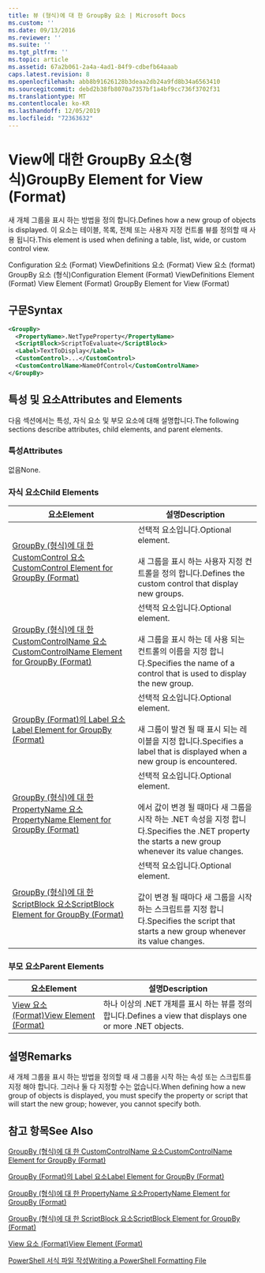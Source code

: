 ```yaml
---
title: 뷰 (형식)에 대 한 GroupBy 요소 | Microsoft Docs
ms.custom: ''
ms.date: 09/13/2016
ms.reviewer: ''
ms.suite: ''
ms.tgt_pltfrm: ''
ms.topic: article
ms.assetid: 67a2b061-2a4a-4ad1-84f9-cdbefb64aaab
caps.latest.revision: 8
ms.openlocfilehash: abb8b91626128b3deaa2db24a9fd8b34a6563410
ms.sourcegitcommit: debd2b38fb8070a7357bf1a4bf9cc736f3702f31
ms.translationtype: MT
ms.contentlocale: ko-KR
ms.lasthandoff: 12/05/2019
ms.locfileid: "72363632"
---
```

# <a name="groupby-element-for-view-format"></a><span data-ttu-id="e7038-102">View에 대한 GroupBy 요소(형식)</span><span class="sxs-lookup"><span data-stu-id="e7038-102">GroupBy Element for View (Format)</span></span>

<span data-ttu-id="e7038-103">새 개체 그룹을 표시 하는 방법을 정의 합니다.</span><span class="sxs-lookup"><span data-stu-id="e7038-103">Defines how a new group of objects is displayed.</span></span> <span data-ttu-id="e7038-104">이 요소는 테이블, 목록, 전체 또는 사용자 지정 컨트롤 뷰를 정의할 때 사용 됩니다.</span><span class="sxs-lookup"><span data-stu-id="e7038-104">This element is used when defining a table, list, wide, or custom control view.</span></span>

<span data-ttu-id="e7038-105">Configuration 요소 (Format) ViewDefinitions 요소 (Format) View 요소 (format) GroupBy 요소 (형식)</span><span class="sxs-lookup"><span data-stu-id="e7038-105">Configuration Element (Format) ViewDefinitions Element (Format) View Element (Format) GroupBy Element for View (Format)</span></span>

## <a name="syntax"></a><span data-ttu-id="e7038-106">구문</span><span class="sxs-lookup"><span data-stu-id="e7038-106">Syntax</span></span>

```xml
<GroupBy>
  <PropertyName>.NetTypeProperty</PropertyName>
  <ScriptBlock>ScriptToEvaluate</ScriptBlock>
  <Label>TextToDisplay</Label>
  <CustomControl>...</CustomControl>
  <CustomControlName>NameOfControl</CustomControlName>
</GroupBy>
```

## <a name="attributes-and-elements"></a><span data-ttu-id="e7038-107">특성 및 요소</span><span class="sxs-lookup"><span data-stu-id="e7038-107">Attributes and Elements</span></span>

<span data-ttu-id="e7038-108">다음 섹션에서는 특성, 자식 요소 및 부모 요소에 대해 설명합니다.</span><span class="sxs-lookup"><span data-stu-id="e7038-108">The following sections describe attributes, child elements, and parent elements.</span></span>

### <a name="attributes"></a><span data-ttu-id="e7038-109">특성</span><span class="sxs-lookup"><span data-stu-id="e7038-109">Attributes</span></span>

<span data-ttu-id="e7038-110">없음</span><span class="sxs-lookup"><span data-stu-id="e7038-110">None.</span></span>

### <a name="child-elements"></a><span data-ttu-id="e7038-111">자식 요소</span><span class="sxs-lookup"><span data-stu-id="e7038-111">Child Elements</span></span>

|<span data-ttu-id="e7038-112">요소</span><span class="sxs-lookup"><span data-stu-id="e7038-112">Element</span></span>|<span data-ttu-id="e7038-113">설명</span><span class="sxs-lookup"><span data-stu-id="e7038-113">Description</span></span>|
|-------------|-----------------|
|[<span data-ttu-id="e7038-114">GroupBy (형식)에 대 한 CustomControl 요소</span><span class="sxs-lookup"><span data-stu-id="e7038-114">CustomControl Element for GroupBy (Format)</span></span>](./customcontrol-element-for-groupby-format.md)|<span data-ttu-id="e7038-115">선택적 요소입니다.</span><span class="sxs-lookup"><span data-stu-id="e7038-115">Optional element.</span></span><br /><br /> <span data-ttu-id="e7038-116">새 그룹을 표시 하는 사용자 지정 컨트롤을 정의 합니다.</span><span class="sxs-lookup"><span data-stu-id="e7038-116">Defines the custom control that display new groups.</span></span>|
|[<span data-ttu-id="e7038-117">GroupBy (형식)에 대 한 CustomControlName 요소</span><span class="sxs-lookup"><span data-stu-id="e7038-117">CustomControlName Element for GroupBy (Format)</span></span>](./customcontrolname-element-for-groupby-format.md)|<span data-ttu-id="e7038-118">선택적 요소입니다.</span><span class="sxs-lookup"><span data-stu-id="e7038-118">Optional element.</span></span><br /><br /> <span data-ttu-id="e7038-119">새 그룹을 표시 하는 데 사용 되는 컨트롤의 이름을 지정 합니다.</span><span class="sxs-lookup"><span data-stu-id="e7038-119">Specifies the name of a control that is used to display the new group.</span></span>|
|[<span data-ttu-id="e7038-120">GroupBy (Format)의 Label 요소</span><span class="sxs-lookup"><span data-stu-id="e7038-120">Label Element for GroupBy (Format)</span></span>](./label-element-for-groupby-format.md)|<span data-ttu-id="e7038-121">선택적 요소입니다.</span><span class="sxs-lookup"><span data-stu-id="e7038-121">Optional element.</span></span><br /><br /> <span data-ttu-id="e7038-122">새 그룹이 발견 될 때 표시 되는 레이블을 지정 합니다.</span><span class="sxs-lookup"><span data-stu-id="e7038-122">Specifies a label that is displayed when a new group is encountered.</span></span>|
|[<span data-ttu-id="e7038-123">GroupBy (형식)에 대 한 PropertyName 요소</span><span class="sxs-lookup"><span data-stu-id="e7038-123">PropertyName Element for GroupBy (Format)</span></span>](./propertyname-element-for-groupby-format.md)|<span data-ttu-id="e7038-124">선택적 요소입니다.</span><span class="sxs-lookup"><span data-stu-id="e7038-124">Optional element.</span></span><br /><br /> <span data-ttu-id="e7038-125">에서 값이 변경 될 때마다 새 그룹을 시작 하는 .NET 속성을 지정 합니다.</span><span class="sxs-lookup"><span data-stu-id="e7038-125">Specifies the .NET property the starts a new group whenever its value changes.</span></span>|
|[<span data-ttu-id="e7038-126">GroupBy (형식)에 대 한 ScriptBlock 요소</span><span class="sxs-lookup"><span data-stu-id="e7038-126">ScriptBlock Element for GroupBy (Format)</span></span>](./scriptblock-element-for-groupby-format.md)|<span data-ttu-id="e7038-127">선택적 요소입니다.</span><span class="sxs-lookup"><span data-stu-id="e7038-127">Optional element.</span></span><br /><br /> <span data-ttu-id="e7038-128">값이 변경 될 때마다 새 그룹을 시작 하는 스크립트를 지정 합니다.</span><span class="sxs-lookup"><span data-stu-id="e7038-128">Specifies the script that starts a new group whenever its value changes.</span></span>|

### <a name="parent-elements"></a><span data-ttu-id="e7038-129">부모 요소</span><span class="sxs-lookup"><span data-stu-id="e7038-129">Parent Elements</span></span>

|<span data-ttu-id="e7038-130">요소</span><span class="sxs-lookup"><span data-stu-id="e7038-130">Element</span></span>|<span data-ttu-id="e7038-131">설명</span><span class="sxs-lookup"><span data-stu-id="e7038-131">Description</span></span>|
|-------------|-----------------|
|[<span data-ttu-id="e7038-132">View 요소 (Format)</span><span class="sxs-lookup"><span data-stu-id="e7038-132">View Element (Format)</span></span>](./view-element-format.md)|<span data-ttu-id="e7038-133">하나 이상의 .NET 개체를 표시 하는 뷰를 정의 합니다.</span><span class="sxs-lookup"><span data-stu-id="e7038-133">Defines a view that displays one or more .NET objects.</span></span>|

## <a name="remarks"></a><span data-ttu-id="e7038-134">설명</span><span class="sxs-lookup"><span data-stu-id="e7038-134">Remarks</span></span>

<span data-ttu-id="e7038-135">새 개체 그룹을 표시 하는 방법을 정의할 때 새 그룹을 시작 하는 속성 또는 스크립트를 지정 해야 합니다. 그러나 둘 다 지정할 수는 없습니다.</span><span class="sxs-lookup"><span data-stu-id="e7038-135">When defining how a new group of objects is displayed, you must specify the property or script that will start the new group; however, you cannot specify both.</span></span>

## <a name="see-also"></a><span data-ttu-id="e7038-136">참고 항목</span><span class="sxs-lookup"><span data-stu-id="e7038-136">See Also</span></span>

[<span data-ttu-id="e7038-137">GroupBy (형식)에 대 한 CustomControlName 요소</span><span class="sxs-lookup"><span data-stu-id="e7038-137">CustomControlName Element for GroupBy (Format)</span></span>](./customcontrolname-element-for-groupby-format.md)

[<span data-ttu-id="e7038-138">GroupBy (Format)의 Label 요소</span><span class="sxs-lookup"><span data-stu-id="e7038-138">Label Element for GroupBy (Format)</span></span>](./label-element-for-groupby-format.md)

[<span data-ttu-id="e7038-139">GroupBy (형식)에 대 한 PropertyName 요소</span><span class="sxs-lookup"><span data-stu-id="e7038-139">PropertyName Element for GroupBy (Format)</span></span>](./propertyname-element-for-groupby-format.md)

[<span data-ttu-id="e7038-140">GroupBy (형식)에 대 한 ScriptBlock 요소</span><span class="sxs-lookup"><span data-stu-id="e7038-140">ScriptBlock Element for GroupBy (Format)</span></span>](./scriptblock-element-for-groupby-format.md)

[<span data-ttu-id="e7038-141">View 요소 (Format)</span><span class="sxs-lookup"><span data-stu-id="e7038-141">View Element (Format)</span></span>](./view-element-format.md)

[<span data-ttu-id="e7038-142">PowerShell 서식 파일 작성</span><span class="sxs-lookup"><span data-stu-id="e7038-142">Writing a PowerShell Formatting File</span></span>](./writing-a-powershell-formatting-file.md)
